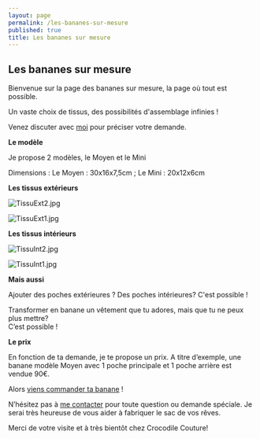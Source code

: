 ```yaml
---
layout: page
permalink: /les-bananes-sur-mesure
published: true
title: Les bananes sur mesure
---
```

## Les bananes sur mesure 

Bienvenue sur la page des bananes sur mesure, la page où tout est possible.

Un vaste choix de tissus, des possibilités d'assemblage infinies !


Venez discuter avec [moi](mailto:crocodile.couture@gmail.com) pour préciser votre demande.


**Le modèle** 

Je propose 2 modèles, le Moyen et le Mini

Dimensions : Le Moyen : 30x16x7,5cm ; Le Mini : 20x12x6cm


**Les tissus extérieurs**

![TissuExt2.jpg]({{site.baseurl}}/media/TissuExt2.jpg)

![TissuExt1.jpg]({{site.baseurl}}/media/TissuExt1.jpg)


**Les tissus intérieurs**

![TissuInt2.jpg]({{site.baseurl}}/media/TissuInt2.jpg)

![TissuInt1.jpg]({{site.baseurl}}/media/TissuInt1.jpg)


**Mais aussi**

Ajouter des poches extérieures ? Des poches intérieures? 
C'est possible !

Transformer en banane un vêtement que tu adores, mais que tu ne peux plus mettre?  
C’est possible !


**Le prix**

En fonction de ta demande, je te propose un prix. 
A titre d’exemple, une banane modèle Moyen avec 1 poche principale et 1 poche arrière est vendue 90€.



Alors [viens commander ta banane](mailto:crocodile.couture@gmail.com) ! 



N’hésitez pas à [me contacter](mailto:crocodile.couture@gmail.com) pour toute question ou demande spéciale. Je serai très heureuse de vous aider à fabriquer le sac de vos rêves.

Merci de votre visite et à très bientôt chez Crocodile Couture!
